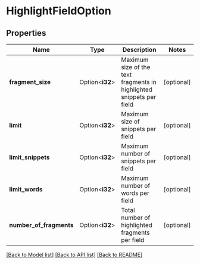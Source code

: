 # HighlightFieldOption

## Properties

Name | Type | Description | Notes
------------ | ------------- | ------------- | -------------
**fragment_size** | Option<**i32**> | Maximum size of the text fragments in highlighted snippets per field | [optional]
**limit** | Option<**i32**> | Maximum size of snippets per field | [optional]
**limit_snippets** | Option<**i32**> | Maximum number of snippets per field | [optional]
**limit_words** | Option<**i32**> | Maximum number of words per field | [optional]
**number_of_fragments** | Option<**i32**> | Total number of highlighted fragments per field | [optional]

[[Back to Model list]](../README.md#documentation-for-models) [[Back to API list]](../README.md#documentation-for-api-endpoints) [[Back to README]](../README.md)


